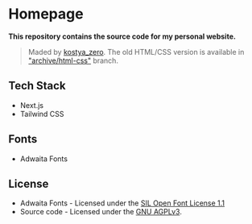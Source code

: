 # Homepage

**This repository contains the source code for my personal website.**

> Maded by [kostya_zero](https://github.com/kostya-zero).
> The old HTML/CSS version is available in ["archive/html-css"](https://github.com/OctoBanon-Main/website/tree/archive/html-css) branch.

## Tech Stack

- Next.js
- Tailwind CSS

## Fonts

- Adwaita Fonts

## License

- Adwaita Fonts - Licensed under the [SIL Open Font License 1.1](https://gitlab.gnome.org/GNOME/adwaita-fonts/-/blob/main/LICENSE)
- Source code - Licensed under the [GNU AGPLv3](https://github.com/OctoBanon-Main/website/blob/main/LICENSE).